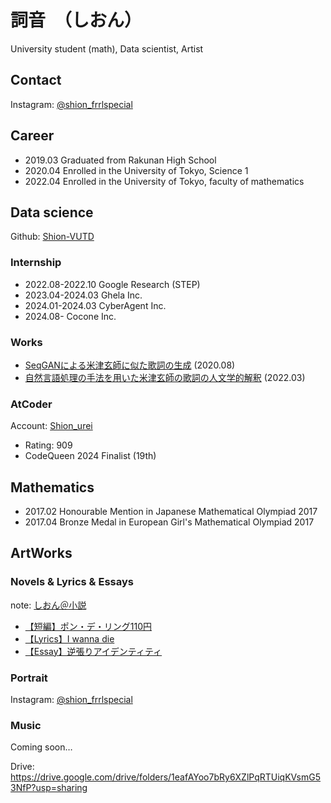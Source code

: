 # 詞音　（しおん）
University student (math), Data scientist, Artist

## Contact
Instagram: [@shion_frrlspecial](https://www.instagram.com/shion_feelspecial?igsh=dnZkaHcxN2NvbjI1)

## Career
* 2019.03 Graduated from Rakunan High School
* 2020.04 Enrolled in the University of Tokyo, Science 1
* 2022.04 Enrolled in the University of Tokyo, faculty of mathematics

## Data science
Github: [Shion-VUTD](https://github.com/Shion-VUTD)

### Internship
* 2022.08-2022.10 Google Research (STEP)
* 2023.04-2024.03 Ghela Inc.
* 2024.01-2024.03 CyberAgent Inc.
* 2024.08- Cocone Inc.

### Works
 * [SeqGANによる米津玄師に似た歌詞の生成](https://github.com/Shion-VUTD/seqGAN-KenshiYonezu) (2020.08)
 * [自然言語処理の手法を用いた米津玄師の歌詞の人文学的解釈](https://github.com/Shion-VUTD/ifactorial_conference_20220326/blob/main/%E8%B6%8A%E5%A2%83%E3%81%99%E3%82%8B%E7%B1%B3%E6%B4%A5%E7%8E%84%E5%B8%AB%E8%AB%96.pdf) (2022.03)

### AtCoder
Account: [Shion_urei](https://atcoder.jp/users/Shion_urei)
* Rating: 909
* CodeQueen 2024 Finalist (19th)

## Mathematics
* 2017.02 Honourable Mention in Japanese Mathematical Olympiad 2017
* 2017.04 Bronze Medal in European Girl's Mathematical Olympiad 2017

## ArtWorks
### Novels & Lyrics & Essays
note: [しおん＠小説](https://note.com/shion_uts1_novel)
* [【短編】ポン・デ・リング110円](https://note.com/shion_uts1_novel/n/ncb6267b00d41)
* [【Lyrics】I wanna die](https://note.com/shion_uts1_novel/n/n0fdd3a08ab30)
* [【Essay】逆張りアイデンティティ](https://note.com/shion_uts1_novel/n/n2979f09bbfb1)
  
### Portrait
Instagram: [@shion_frrlspecial](https://www.instagram.com/shion_feelspecial?igsh=dnZkaHcxN2NvbjI1)



### Music
Coming soon…

Drive: https://drive.google.com/drive/folders/1eafAYoo7bRy6XZlPqRTUiqKVsmG53NfP?usp=sharing
